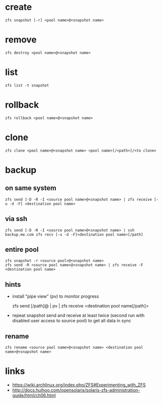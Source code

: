 # create

    zfs snapshot [-r] <pool name>@<snapshot name>

# remove

    zfs destroy <pool name>@<snapshot name>

# list

    zfs list -t snapshot

# rollback

    zfs rollback <pool name>@<snapshot name>

# clone

    zfs clone <pool name>@<snapshot name> <pool name>[/<path>]/<to clone>

# backup

## on same system

    zfs send [-D -R -I <source pool name>@<snapshot name> | zfs receive [-u -d -F] <destination pool name>

## via ssh

    zfs send [-D -R -I <source pool name>@<snapshot name> | ssh backup.me.com zfs recv [-u -d -F]<destination pool name>[/path]

## entire pool

    zfs snapshot -r <source pool>@<snapshot name>
    zfs send -R <source pool name>@<snapshot name> | zfs receive -F <destination pool name>

## hints

* install "pipe view" (pv) to monitor progress

    zfs send <source pool name>[/path]@<snapshot name> | pv | zfs receive <destination pool name[/path]>

* repeat snapshot send and receive at least twice (second run with disabled user access to source pool) to get all data in sync

## rename

    zfs rename <source pool name>@<snapshot name> <destination pool name>@<snapshot name>

# links

* https://wiki.archlinux.org/index.php/ZFS#Experimenting_with_ZFS
* http://docs.huihoo.com/opensolaris/solaris-zfs-administration-guide/html/ch06.html
